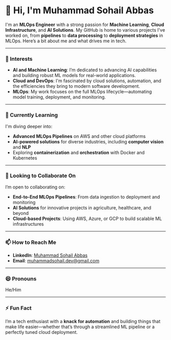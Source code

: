 # 👋 Hi, I'm Muhammad Sohail Abbas

I'm an **MLOps Engineer** with a strong passion for **Machine Learning**, **Cloud Infrastructure**, and **AI Solutions**. My GitHub is home to various projects I've worked on, from **pipelines** to **data processing** to **deployment strategies** in MLOps. Here’s a bit about me and what drives me in tech.

---

### 👀 Interests
- **AI and Machine Learning**: I’m dedicated to advancing AI capabilities and building robust ML models for real-world applications.
- **Cloud and DevOps**: I'm fascinated by cloud solutions, automation, and the efficiencies they bring to modern software development.
- **MLOps**: My work focuses on the full MLOps lifecycle—automating model training, deployment, and monitoring.

---

### 🌱 Currently Learning
I'm diving deeper into:
- **Advanced MLOps Pipelines** on AWS and other cloud platforms
- **AI-powered solutions** for diverse industries, including **computer vision** and **NLP**
- Exploring **containerization** and **orchestration** with Docker and Kubernetes

---

### 💞️ Looking to Collaborate On
I’m open to collaborating on:
- **End-to-End MLOps Pipelines**: From data ingestion to deployment and monitoring
- **AI Solutions** for innovative projects in agriculture, healthcare, and beyond
- **Cloud-based Projects**: Using AWS, Azure, or GCP to build scalable ML infrastructures

---

### 📫 How to Reach Me
- **LinkedIn**: [Muhammad Sohail Abbas](https://www.linkedin.com/in/muhammad-sohail-abbas/)
- **Email**: [muhammadsohail.dev@gmail.com](mailto:muhammadsohail.dev@gmail.com)

---

### 😄 Pronouns
He/Him

---

### ⚡ Fun Fact
I’m a tech enthusiast with a **knack for automation** and building things that make life easier—whether that’s through a streamlined ML pipeline or a perfectly tuned cloud deployment.

<!---
MuhammadSohail46/MuhammadSohail46 is a ✨ special ✨ repository because its `README.md` (this file) appears on your GitHub profile.
You can click the Preview link to take a look at your changes.
--->
